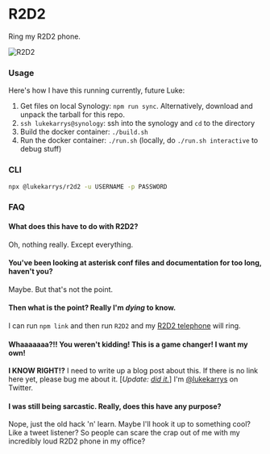 # R2D2

Ring my R2D2 phone.

![R2D2](https://i.cloudup.com/H3R1OaYCMx.png)

### Usage

Here's how I have this running currently, future Luke:

1. Get files on local Synology: `npm run sync`. Alternatively, download and unpack the tarball for this repo.
1. `ssh lukekarrys@synology`: ssh into the synology and `cd` to the directory
1. Build the docker container: `./build.sh`
1. Run the docker container: `./run.sh` (locally, do `./run.sh interactive` to debug stuff)

### CLI

```sh
npx @lukekarrys/r2d2 -u USERNAME -p PASSWORD
```

### FAQ

#### What does this have to do with R2D2?

Oh, nothing really. Except everything.

#### You've been looking at asterisk conf files and documentation for too long, haven't you?

Maybe. But that's not the point.

#### Then what is the point? Really I'm _dying_ to know.

I can run `npm link` and then run `R2D2` and my [R2D2 telephone](http://www.amazon.com/Telemania-Star-Wars-Novelty-Phone/dp/B00001U0IG) will ring.

#### Whaaaaaaa?!! You weren't kidding! This is a game changer! I want my own!

**I KNOW RIGHT!?** I need to write up a blog post about this. If there is no link here yet, please bug me about it. [_Update: [did it.](http://lukecod.es/2014/03/28/beep-boop-ringing-an-r2d2-telephone-with-obihai-asterisk-and-node/)_] I'm [@lukekarrys](https://twitter.com/lukekarrys) on Twitter.

#### I was still being sarcastic. Really, does this have any purpose?

Nope, just the old hack 'n' learn. Maybe I'll hook it up to something cool? Like a tweet listener? So people can scare the crap out of me with my incredibly loud R2D2 phone in my office?
